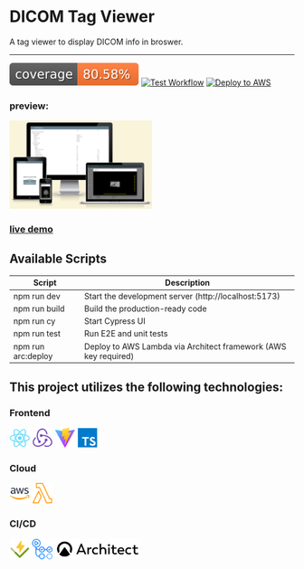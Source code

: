 # DICOM Tag Viewer

A tag viewer to display DICOM info in broswer.

---

[![cov](https://raw.githubusercontent.com/seanjiangsh/dcm-tag-viewer/gh-pages/badges/coverage.svg)](https://github.com/seanjiangsh/dcm-tag-viewer/actions)
[![Test Workflow](https://github.com/seanjiangsh/dcm-tag-viewer/actions/workflows/test.yml/badge.svg)](https://github.com/seanjiangsh/dcm-tag-viewer/actions/workflows/test.yml)
[![Deploy to AWS](https://github.com/seanjiangsh/dcm-tag-viewer/actions/workflows/deploy.yml/badge.svg)](https://github.com/seanjiangsh/dcm-tag-viewer/actions/workflows/deploy.yml)

### preview:

 <img src="assets/preview-cover.png" alt="preview cover" width="50%"/>

### [live demo](https://dcm-tag-viewer.sean-j.dev)

## Available Scripts

| Script             | Description                                                     |
| ------------------ | --------------------------------------------------------------- |
| npm run dev        | Start the development server (http://localhost:5173)            |
| npm run build      | Build the production-ready code                                 |
| npm run cy         | Start Cypress UI                                                |
| npm run test       | Run E2E and unit tests                                          |
| npm run arc:deploy | Deploy to AWS Lambda via Architect framework (AWS key required) |

## This project utilizes the following technologies:

### Frontend

  <div >
    <a href="https://react.dev" target="_blank" rel="noreferrer"><img src="./assets/icons/react.png" height="36"  alt="react" /></a>
    <a href="https://redux.js.org" target="_blank" rel="noreferrer"><img src="./assets/icons/redux.png" height="36"  alt="redux" /></a>
    <a href="https://vitejs.dev" target="_blank" rel="noreferrer"><img src="./assets/icons/vite.png" height="36"  alt="vite" /></a>
    <a href="https://www.typescriptlang.org" target="_blank" rel="noreferrer"><img src="./assets/icons/typescript.png" height="36"  alt="typescript" /></a>
  </div>

### Cloud

  <div >
    <a href="https://aws.amazon.com" target="_blank" rel="noreferrer"><img src="./assets/icons/aws.png" height="36"  alt="aws" /></a>
    <a href="https://aws.amazon.com/lambda" target="_blank" rel="noreferrer"><img src="./assets/icons/awslambda.svg" height="36"  alt="aws-lambda" /></a>
  </div>

### CI/CD

  <div >
    <a href="https://vitest.dev" target="_blank" rel="noreferrer"><img src="./assets/icons/vitest.svg" height="36"  alt="vitest" /></a>
    <a href="https://github.com/features/actions" target="_blank" rel="noreferrer"><img src="./assets/icons/github-actions.svg" height="36"  alt="github-actions" /></a>
    <a href="https://arc.codes" target="_blank" rel="noreferrer"><img src="./assets/icons/architect.svg" height="36"  alt="architect-framework" /></a>
  </div>
